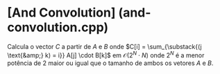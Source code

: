 # [And Convolution] (and-convolution.cpp)

Calcula o vector $C$ a partir de $A$ e $B$ onde $C[i] = \sum_{\substack{(j \text{&amp;} k) = i}} A[j] \cdot B[k]$ em $\mathcal{O}(2^N \cdot N)$
onde $2^N$ é a menor potência de $2$ maior ou igual que o tamanho de ambos os vetores $A$ e $B$.
